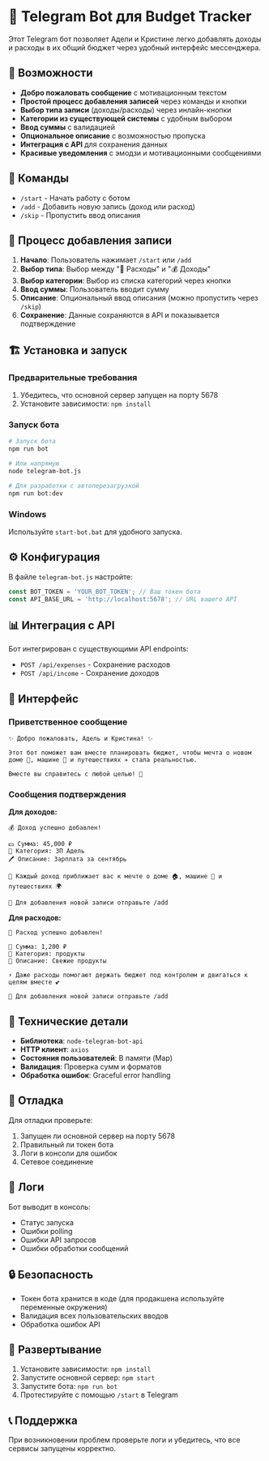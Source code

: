 # 🤖 Telegram Bot для Budget Tracker

Этот Telegram бот позволяет Адели и Кристине легко добавлять доходы и расходы в их общий бюджет через удобный интерфейс мессенджера.

## 🚀 Возможности

- **Добро пожаловать сообщение** с мотивационным текстом
- **Простой процесс добавления записей** через команды и кнопки
- **Выбор типа записи** (доходы/расходы) через инлайн-кнопки
- **Категории из существующей системы** с удобным выбором
- **Ввод суммы** с валидацией
- **Опциональное описание** с возможностью пропуска
- **Интеграция с API** для сохранения данных
- **Красивые уведомления** с эмодзи и мотивационными сообщениями

## 📱 Команды

- `/start` - Начать работу с ботом
- `/add` - Добавить новую запись (доход или расход)
- `/skip` - Пропустить ввод описания

## 🔄 Процесс добавления записи

1. **Начало**: Пользователь нажимает `/start` или `/add`
2. **Выбор типа**: Выбор между "🛒 Расходы" и "💰 Доходы"
3. **Выбор категории**: Выбор из списка категорий через кнопки
4. **Ввод суммы**: Пользователь вводит сумму
5. **Описание**: Опциональный ввод описания (можно пропустить через `/skip`)
6. **Сохранение**: Данные сохраняются в API и показывается подтверждение

## 🏗️ Установка и запуск

### Предварительные требования

1. Убедитесь, что основной сервер запущен на порту 5678
2. Установите зависимости: `npm install`

### Запуск бота

```bash
# Запуск бота
npm run bot

# Или напрямую
node telegram-bot.js

# Для разработки с автоперезагрузкой
npm run bot:dev
```

### Windows

Используйте `start-bot.bat` для удобного запуска.

## ⚙️ Конфигурация

В файле `telegram-bot.js` настройте:

```javascript
const BOT_TOKEN = 'YOUR_BOT_TOKEN'; // Ваш токен бота
const API_BASE_URL = 'http://localhost:5678'; // URL вашего API
```

## 📊 Интеграция с API

Бот интегрирован с существующими API endpoints:

- `POST /api/expenses` - Сохранение расходов
- `POST /api/income` - Сохранение доходов

## 🎨 Интерфейс

### Приветственное сообщение
```
✨ Добро пожаловать, Адель и Кристина! ✨

Этот бот поможет вам вместе планировать бюджет, чтобы мечта о новом доме 🏡, машине 🚗 и путешествиях ✈️ стала реальностью.

Вместе вы справитесь с любой целью! 💖
```

### Сообщения подтверждения

**Для доходов:**
```
💰 Доход успешно добавлен!

💵 Сумма: 45,000 ₽
📁 Категория: ЗП Адель
🖊️ Описание: Зарплата за сентябрь

🌟 Каждый доход приближает вас к мечте о доме 🏠, машине 🚙 и путешествиях 🌍

🌸 Для добавления новой записи отправьте /add
```

**Для расходов:**
```
🛒 Расход успешно добавлен!

💸 Сумма: 1,200 ₽
📂 Категория: продукты
📝 Описание: Свежие продукты

⚡ Даже расходы помогают держать бюджет под контролем и двигаться к целям вместе 💕

🌸 Для добавления новой записи отправьте /add
```

## 🔧 Технические детали

- **Библиотека**: `node-telegram-bot-api`
- **HTTP клиент**: `axios`
- **Состояния пользователей**: В памяти (Map)
- **Валидация**: Проверка сумм и форматов
- **Обработка ошибок**: Graceful error handling

## 🐛 Отладка

Для отладки проверьте:

1. Запущен ли основной сервер на порту 5678
2. Правильный ли токен бота
3. Логи в консоли для ошибок
4. Сетевое соединение

## 📝 Логи

Бот выводит в консоль:
- Статус запуска
- Ошибки polling
- Ошибки API запросов
- Ошибки обработки сообщений

## 🔒 Безопасность

- Токен бота хранится в коде (для продакшена используйте переменные окружения)
- Валидация всех пользовательских вводов
- Обработка ошибок API

## 🚀 Развертывание

1. Установите зависимости: `npm install`
2. Запустите основной сервер: `npm start`
3. Запустите бота: `npm run bot`
4. Протестируйте с помощью `/start` в Telegram

## 📞 Поддержка

При возникновении проблем проверьте логи и убедитесь, что все сервисы запущены корректно.
